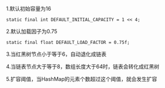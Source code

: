 
1.默认初始容量为16
```
static final int DEFAULT_INITIAL_CAPACITY = 1 << 4;
```
2.默认加载因子为0.75
```
static final float DEFAULT_LOAD_FACTOR = 0.75f;
```
3.当红黑树节点小于等于6，自动退化成链表

4.当链表节点大于等于8，数组长度大于64时，链表会转化成红黑树

5.扩容阈值，当HashMap的元素个数超过这个阈值，就会发生扩容

